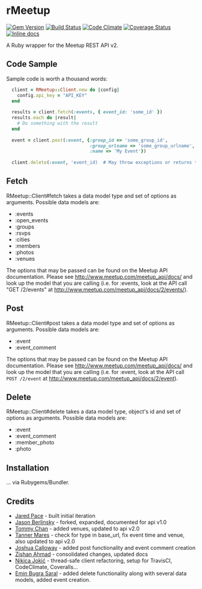 rMeetup
=======
[![Gem Version](https://badge.fury.io/rb/rMeetup.svg)](http://badge.fury.io/rb/rMeetup)
[![Build Status](https://travis-ci.org/neektza/rmeetup.svg?branch=master)](https://travis-ci.org/neektza/rmeetup)
[![Code Climate](https://codeclimate.com/github/neektza/rmeetup.png)](https://codeclimate.com/github/neektza/rmeetup)
[![Coverage Status](https://coveralls.io/repos/neektza/rmeetup/badge.png?branch=master)](https://coveralls.io/r/neektza/rmeetup?branch=master)
[![Inline docs](http://inch-ci.org/github/neektza/rmeetup.svg?branch=master)](http://inch-ci.org/github/neektza/rmeetup)

A Ruby wrapper for the Meetup REST API v2.

Code Sample
-----------

Sample code is worth a thousand words:

```ruby
  client = RMeetup::Client.new do |config|
    config.api_key = "API_KEY"
  end
  
  results = client.fetch(:events, { event_id: 'some_id' })
  results.each do |result|
    # Do something with the result
  end
  
  event = client.post(:event, {:group_id => 'some_group_id',
                               :group_urlname => 'some_group_urlname',
                               :name => 'My Event'})
  
  client.delete(:event, 'event_id)  # May throw exceptions or returns true
```

Fetch
-----

RMeetup::Client#fetch takes a data model type and set of options as arguments. Possible data models are:

* :events
* :open_events
* :groups
* :rsvps
* :cities
* :members
* :photos
* :venues

The options that may be passed can be found on the Meetup API documentation. Please see http://www.meetup.com/meetup_api/docs/ and look up the model that you are calling (i.e. for :events, look at the API call "GET /2/events" at http://www.meetup.com/meetup_api/docs/2/events/).

Post
----

RMeetup::Client#post takes a data model type and set of options as arguments. Possible data models are:

* :event
* :event_comment

The options that may be passed can be found on the Meetup API documentation. Please see http://www.meetup.com/meetup_api/docs/ and look up the model that you are calling (i.e. for :event, look at the API call ```POST /2/event``` at http://www.meetup.com/meetup_api/docs/2/event).


Delete
------

RMeetup::Client#delete takes a data model type, object's id and set of options as arguments. Possible data models are:

* :event
* :event_comment
* :member_photo
* :photo


Installation
------------

... via Rubygems/Bundler.

Credits
-------
* [Jared Pace](https://github.com/jdpace/rmeetup) - built initial iteration
* [Jason Berlinsky](https://github.com/Jberlinsky/rmeetup) - forked, expanded, documented for api v1.0
* [Tommy Chan](https://github.com/tommytcchan/rmeetup) - added venues, updated to api v2.0
* [Tanner Mares](https://github.com/tannermares/rmeetup) - check for type in base_url, fix event time and venue, also updated to api v2.0
* [Joshua Calloway](https://github.com/joshuacalloway/rmeetup) - added post functionality and event comment creation
* [Zishan Ahmad](https://github.com/zishan/rmeetup) - consolidated changes, updated docs
* [Nikica Jokić](https://github.com/neektza/rmeetup) - thread-safe client refactoring, setup for TravisCI, CodeClimate, Coveralls...
* [Emin Bugra Saral](https://github.com/eminbugrasaral/rmeetup) - added delete functionality along with several data models, added event creation.
